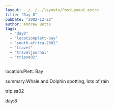 ```yaml
---
layout: ../../../layouts/PostLayout.astro
title: "Day 8"
pubDate: "2002-12-22"
author: Andrew Betts
tags: 
  - "day8"
  - "locationplett-bay"
  - "south-africa-2002"
  - "travel"
  - "traveljournal"
  - "tripsa02"
---
```


location:Plett. Bay

summary:Whale and Dolphin spotting, lots of rain

trip:sa02

day:8
